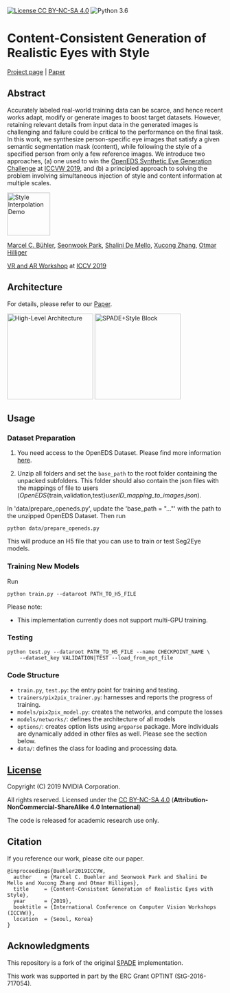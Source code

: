 [![License CC BY-NC-SA 4.0](https://img.shields.io/badge/license-CC4.0-blue.svg)](https://raw.githubusercontent.com/nvlabs/SPADE/master/LICENSE.md)
![Python 3.6](https://img.shields.io/badge/python-3.6-green.svg)

# Content-Consistent Generation of Realistic Eyes with Style
[Project page](https://ait.ethz.ch/projects/2019/seg2eye/) |  [Paper](https://arxiv.org/abs/1911.03346)

## Abstract
Accurately labeled real-world training data can be scarce, and hence recent
 works adapt, modify or generate images to boost target datasets.
 However, retaining relevant details from input data in the generated images
 is challenging and failure could be critical to the performance on the final
 task. In this work, we synthesize person-specific eye images that satisfy a
 given semantic segmentation mask (content), while following the style of a
 specified person from only a few reference images. We introduce two
 approaches, (a) one used to win the
 [OpenEDS Synthetic Eye Generation Challenge](https://research.fb.com/programs/openeds-challenge)
 at [ICCVW 2019](http://iccv2019.thecvf.com/), and (b) a
 principled approach to solving the problem involving simultaneous injection
 of style and content information at multiple scales.

<img target="_blank" title="Style Interpolation Demo" src="https://github.com/mcbuehler/Seg2Eye/raw/clean/docs/interpolation_single.gif" width="100">

[Marcel C. Bühler](http://mcbuehler.ch), [Seonwook Park](https://ait.ethz.ch/people/spark/), [Shalini De Mello](https://research.nvidia.com/person/shalini-gupta),
[Xucong Zhang](https://ait.ethz.ch/people/zhang/), [Otmar Hilliger](https://ait.ethz.ch/people/hilliges/)

[VR and AR Workshop](https://research.fb.com/programs/the-2019-openeds-workshop-eye-tracking-for-vr-and-ar/) at [ICCV 2019](http://iccv2019.thecvf.com/)


## Architecture

For details, please refer to our [Paper](https://arxiv.org/abs/1911.03346).

<img target="_blank" title="High-Level Architecture" src="https://github.com/mcbuehler/Seg2Eye/raw/clean/docs/spadestyle_highlevel.png" width="200">
<img target="_blank" title="SPADE+Style Block" src="https://github.com/mcbuehler/Seg2Eye/raw/clean/docs/spadestyleblock_clean.png" width="200">

## Usage
### Dataset Preparation

1. You need access to the OpenEDS Dataset. Please find more information [here](https://research.fb.com/programs/openeds-challenge).

2. Unzip all folders and set the `base_path` to the root folder containing the unpacked subfolders. This folder should also contain the json files with the mappings of file to users (_OpenEDS_{train,validation,test}_userID_mapping_to_images.json_).

In 'data/prepare_openeds.py', update the 'base_path = "..."' with the path to the unzipped OpenEDS Dataset. Then run
```
python data/prepare_openeds.py
```
This will produce an H5 file that you can use to train or test Seg2Eye models.

### Training New Models
Run
```
python train.py --dataroot PATH_TO_H5_FILE
```

Please note:

* This implementation currently does not support multi-GPU training.

### Testing
```
python test.py --dataroot PATH_TO_H5_FILE --name CHECKPOINT_NAME \
    --dataset_key VALIDATION|TEST --load_from_opt_file
```

### Code Structure

- `train.py`, `test.py`: the entry point for training and testing.
- `trainers/pix2pix_trainer.py`: harnesses and reports the progress of training.
- `models/pix2pix_model.py`: creates the networks, and compute the losses
- `models/networks/`: defines the architecture of all models
- `options/`: creates option lists using `argparse` package. More individuals are dynamically added in other files as well. Please see the section below.
- `data/`: defines the class for loading and processing data.

## [License](https://raw.githubusercontent.com/mcbuehler/Seg2Eye/master/LICENSE.md)

Copyright (C) 2019 NVIDIA Corporation.

All rights reserved.
Licensed under the [CC BY-NC-SA 4.0](https://creativecommons.org/licenses/by-nc-sa/4.0/legalcode) (**Attribution-NonCommercial-ShareAlike 4.0 International**)

The code is released for academic research use only.


## Citation
If you reference our work, please cite our paper.
```
@inproceedings{Buehler2019ICCVW,
  author    = {Marcel C. Buehler and Seonwook Park and Shalini De Mello and Xucong Zhang and Otmar Hilliges},
  title     = {Content-Consistent Generation of Realistic Eyes with Style},
  year      = {2019},
  booktitle = {International Conference on Computer Vision Workshops (ICCVW)},
  location  = {Seoul, Korea}
}
```


## Acknowledgments
This repository is a fork of the original [SPADE](https://github.com/NVlabs/SPADE) implementation.

This work was supported in part by the ERC Grant OPTINT (StG-2016-717054).


